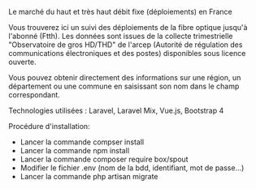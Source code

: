 Le marché du haut et très haut débit fixe (déploiements) en France

Vous trouverez ici un suivi des déploiements de la fibre optique jusqu'à l'abonné (Ftth). Les données sont issues de la collecte trimestrielle "Observatoire de gros HD/THD" de l'arcep (Autorité de régulation des communications électroniques et des postes) disponibles sous licence ouverte.

Vous pouvez obtenir directement des informations sur une région, un département ou une commune en saisissant son nom dans le champ correspondant.

Technologies utilisées : Laravel, Laravel Mix, Vue.js, Bootstrap 4


Procédure d'installation:

- Lancer la commande compser install 
- Lancer la commande npm install
- Lancer la commande composer require box/spout
- Modifier le fichier .env (nom de la bdd, identifiant, mot de passe...)
- Lancer la commande php artisan migrate